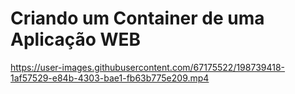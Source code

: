 # Criando um Container de uma Aplicação WEB




https://user-images.githubusercontent.com/67175522/198739418-1af57529-e84b-4303-bae1-fb63b775e209.mp4

